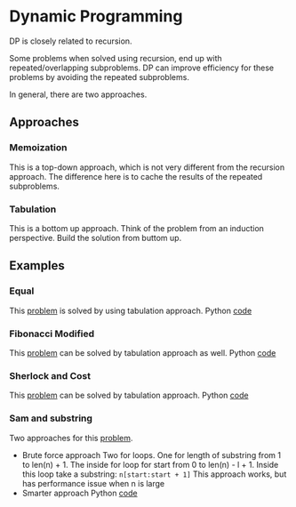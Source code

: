 # Dynamic Programming
DP is closely related to recursion.

Some problems when solved using recursion, end up with repeated/overlapping
subproblems. DP can improve efficiency for these problems by avoiding the repeated
subproblems.

In general, there are two approaches.

## Approaches
### Memoization
This is a top-down approach, which is not very different from the recursion approach.
The difference here is to cache the results of the repeated subproblems. 

### Tabulation
This is a bottom up approach. Think of the problem from an induction perspective. 
Build the solution from buttom up.

## Examples

### Equal
This [problem](https://www.hackerrank.com/challenges/equal/problem) is solved by
using tabulation approach. 
Python [code](equal.py)

### Fibonacci Modified
This [problem](https://www.hackerrank.com/challenges/fibonacci-modified/problem) can be 
solved by tabulation approach as well.
Python [code](fibonacci_modified.py)

### Sherlock and Cost
This [problem](https://www.hackerrank.com/challenges/sherlock-and-cost/problem) can
be solved by tabulation approach.
Python [code](sherlock_and_cost.py)

### Sam and substring
Two approaches for this [problem](https://www.hackerrank.com/challenges/sam-and-substrings/problem).
* Brute force approach
Two for loops. One for length of substring from 1 to len(n) + 1. The inside for loop for start
from 0 to  len(n) - l + 1. Inside this loop take a substring:
```n[start:start + 1]```
This approach works, but has performance issue when n is large
* Smarter approach
Python [code]()